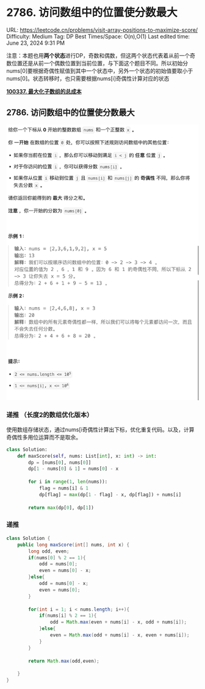 # 2786. 访问数组中的位置使分数最大

URL: https://leetcode.cn/problems/visit-array-positions-to-maximize-score/
Difficulty: Medium
Tag: DP
Best Times/Space: O(n),O(1)
Last edited time: June 23, 2024 9:31 PM

注意：本题也用**两个状态**进行DP，奇数和偶数，但这两个状态代表着从前一个奇数位置还是从前一个偶数位置到当前位置，与下面这个题目不同。所以初始分nums[0]要根据奇偶性赋值到其中一个状态中，另外一个状态的初始值要取小于nums[0]。状态转移时，也只需要根据nums[i]奇偶性计算对应的状态

[**100337. 最大化子数组的总成本**](100337%20%E6%9C%80%E5%A4%A7%E5%8C%96%E5%AD%90%E6%95%B0%E7%BB%84%E7%9A%84%E6%80%BB%E6%88%90%E6%9C%AC%20bf9ed47854fc4138b98bec6cbba8a7a0.md)

## **2786. 访问数组中的位置使分数最大**

![Untitled](image/2786%20%E8%AE%BF%E9%97%AE%E6%95%B0%E7%BB%84%E4%B8%AD%E7%9A%84%E4%BD%8D%E7%BD%AE%E4%BD%BF%E5%88%86%E6%95%B0%E6%9C%80%E5%A4%A7/Untitled.png)

### 递推 （长度2的数组优化版本）

使用数组存储状态，通过nums[i奇偶性计算出下标，优化重复代码。以及，计算奇偶性多用位运算而不是取余。

```python
class Solution:
    def maxScore(self, nums: List[int], x: int) -> int:
        dp = [nums[0], nums[0]]
        dp[1 - nums[0] & 1] = nums[0] - x

        for i in range(1, len(nums)):
            flag = nums[i] & 1
            dp[flag] = max(dp[1 - flag] - x, dp[flag]) + nums[i]

        return max(dp[0], dp[1])

```

### 递推

```java
class Solution {
    public long maxScore(int[] nums, int x) {
        long odd, even;
        if(nums[0] % 2 == 1){
            odd = nums[0];
            even = nums[0] - x;
        }else{
            odd = nums[0] - x;
            even = nums[0];
        }

        for(int i = 1; i < nums.length; i++){
            if(nums[i] % 2 == 1){
                odd = Math.max(even + nums[i] - x, odd + nums[i]);
            }else{
                even = Math.max(odd + nums[i] - x, even + nums[i]);
            }
        }

        return Math.max(odd,even);

    }
}
```